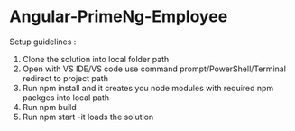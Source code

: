 # Angular-PrimeNg-Employee
Setup guidelines :

1)	Clone the solution into local folder path
2)	Open with VS IDE/VS code use command prompt/PowerShell/Terminal redirect to project path
3)	Run npm install and it creates you node modules with required npm packges into local path
4)	Run npm build
5)	Run npm start -it loads the solution
